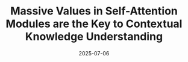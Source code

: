 ---
layout: page
title: "Massive Values in Self-Attention Modules are the Key to Contextual Knowledge Understanding"
presenter:
  - Shiyu Ni
date: 2025-07-06
tldr: 自注意力模块中的大值是理解上下文知识的关键
slides_link: /assets/pdf/massive-values.pdf
blog_link: https://mp.weixin.qq.com/s/MzBXcFGhqGHZUKmYWcogiw
---